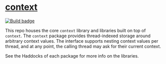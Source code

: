# [context][]

[![Build badge][]][build]

This repo houses the core `context` library and libraries built on top
of `context`. The `context` package provides thread-indexed storage
around arbitrary context values. The interface supports nesting context
values per thread, and at any point, the calling thread may ask for
their current context.

See the Haddocks of each package for more info on the libraries.

[context]: https://github.com/jship/context
[Build badge]: https://github.com/jship/context/workflows/CI/badge.svg
[build]: https://github.com/jship/context/actions
